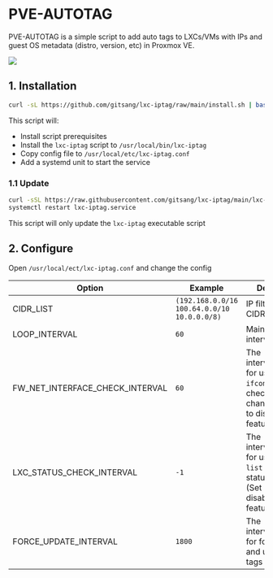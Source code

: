 # PVE-AUTOTAG

PVE-AUTOTAG is a simple script to add auto tags to LXCs/VMs with IPs and guest OS metadata (distro, version, etc) in Proxmox VE.

![](./img/pve-lxc-iptag.png)

## 1. Installation

```sh
curl -sL https://github.com/gitsang/lxc-iptag/raw/main/install.sh | bash
```

This script will:

- Install script prerequisites
- Install the `lxc-iptag` script to `/usr/local/bin/lxc-iptag`
- Copy config file to `/usr/local/etc/lxc-iptag.conf`
- Add a systemd unit to start the service

### 1.1 Update

```sh
curl -sSL https://raw.githubusercontent.com/gitsang/lxc-iptag/main/lxc-iptag -o /usr/local/bin/lxc-iptag && chmod +x /usr/local/bin/lxc-iptag
systemctl restart lxc-iptag.service
```

This script will only update the `lxc-iptag` executable script

## 2. Configure

Open `/usr/local/ect/lxc-iptag.conf` and change the config

| Option                          | Example                                     | Description                                                                                             |
| ------------------------------- | ------------------------------------------- | ------------------------------------------------------------------------------------------------------- |
| CIDR_LIST                       | `(192.168.0.0/16 100.64.0.0/10 10.0.0.0/8)` | IP filter list in CIDR format                                                                           |
| LOOP_INTERVAL                   | `60`                                        | Main loop interval(seconds)                                                                             |
| FW_NET_INTERFACE_CHECK_INTERVAL | `60`                                        | The interval(seconds) for using `ifconfig` to check lxc status changed (Set -1 to disable this feature) |
| LXC_STATUS_CHECK_INTERVAL       | `-1`                                        | The interval(seconds) for using `pct list` to check lxc status changed (Set -1 to disable this feature) |
| FORCE_UPDATE_INTERVAL           | `1800`                                      | The interval(seconds) for force check and update lxc tags                                               |
